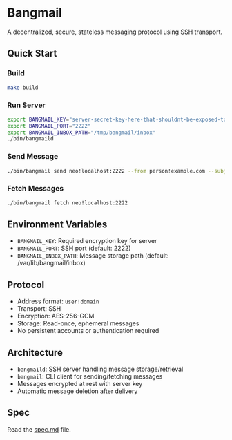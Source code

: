 # Bangmail

A decentralized, secure, stateless messaging protocol using SSH transport.

## Quick Start

### Build
```bash
make build
```

### Run Server
```bash
export BANGMAIL_KEY="server-secret-key-here-that-shouldnt-be-exposed-to-anyone-on-earth"
export BANGMAIL_PORT="2222"
export BANGMAIL_INBOX_PATH="/tmp/bangmail/inbox"
./bin/bangmaild
```

### Send Message
```bash
./bin/bangmail send neo!localhost:2222 --from person!example.com --subject "Hello" --body "Test message"
```

### Fetch Messages
```bash
./bin/bangmail fetch neo!localhost:2222
```

## Environment Variables

- `BANGMAIL_KEY`: Required encryption key for server
- `BANGMAIL_PORT`: SSH port (default: 2222)
- `BANGMAIL_INBOX_PATH`: Message storage path (default: /var/lib/bangmail/inbox)

## Protocol

- Address format: `user!domain`
- Transport: SSH
- Encryption: AES-256-GCM
- Storage: Read-once, ephemeral messages
- No persistent accounts or authentication required

## Architecture

- `bangmaild`: SSH server handling message storage/retrieval
- `bangmail`: CLI client for sending/fetching messages
- Messages encrypted at rest with server key
- Automatic message deletion after delivery

## Spec

Read the [spec.md](spec.md) file.
